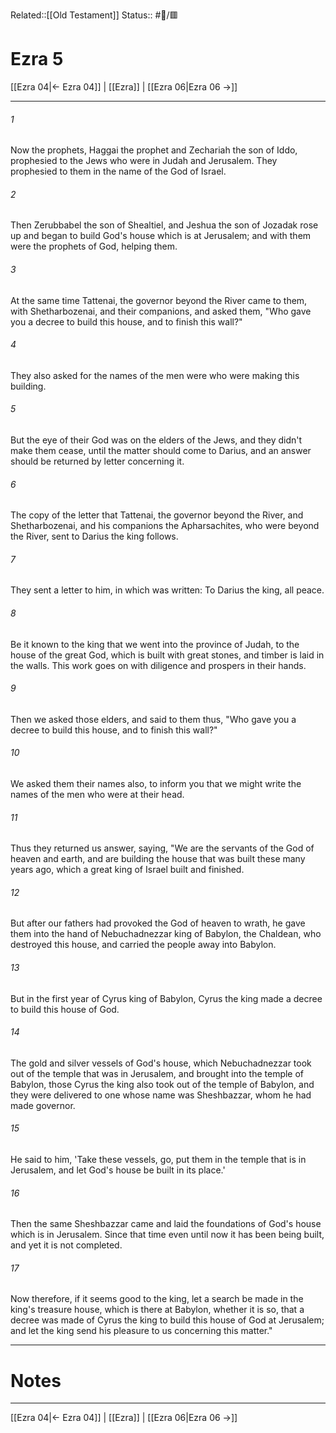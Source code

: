 Related::[[Old Testament]]
Status:: #📖/🟥
# Ezra 5

[[Ezra 04|← Ezra 04]] | [[Ezra]] | [[Ezra 06|Ezra 06 →]]
***



###### 1 
Now the prophets, Haggai the prophet and Zechariah the son of Iddo, prophesied to the Jews who were in Judah and Jerusalem. They prophesied to them in the name of the God of Israel. 

###### 2 
Then Zerubbabel the son of Shealtiel, and Jeshua the son of Jozadak rose up and began to build God's house which is at Jerusalem; and with them were the prophets of God, helping them. 

###### 3 
At the same time Tattenai, the governor beyond the River came to them, with Shetharbozenai, and their companions, and asked them, "Who gave you a decree to build this house, and to finish this wall?" 

###### 4 
They also asked for the names of the men were who were making this building. 

###### 5 
But the eye of their God was on the elders of the Jews, and they didn't make them cease, until the matter should come to Darius, and an answer should be returned by letter concerning it. 

###### 6 
The copy of the letter that Tattenai, the governor beyond the River, and Shetharbozenai, and his companions the Apharsachites, who were beyond the River, sent to Darius the king follows. 

###### 7 
They sent a letter to him, in which was written: To Darius the king, all peace. 

###### 8 
Be it known to the king that we went into the province of Judah, to the house of the great God, which is built with great stones, and timber is laid in the walls. This work goes on with diligence and prospers in their hands. 

###### 9 
Then we asked those elders, and said to them thus, "Who gave you a decree to build this house, and to finish this wall?" 

###### 10 
We asked them their names also, to inform you that we might write the names of the men who were at their head. 

###### 11 
Thus they returned us answer, saying, "We are the servants of the God of heaven and earth, and are building the house that was built these many years ago, which a great king of Israel built and finished. 

###### 12 
But after our fathers had provoked the God of heaven to wrath, he gave them into the hand of Nebuchadnezzar king of Babylon, the Chaldean, who destroyed this house, and carried the people away into Babylon. 

###### 13 
But in the first year of Cyrus king of Babylon, Cyrus the king made a decree to build this house of God. 

###### 14 
The gold and silver vessels of God's house, which Nebuchadnezzar took out of the temple that was in Jerusalem, and brought into the temple of Babylon, those Cyrus the king also took out of the temple of Babylon, and they were delivered to one whose name was Sheshbazzar, whom he had made governor. 

###### 15 
He said to him, 'Take these vessels, go, put them in the temple that is in Jerusalem, and let God's house be built in its place.' 

###### 16 
Then the same Sheshbazzar came and laid the foundations of God's house which is in Jerusalem. Since that time even until now it has been being built, and yet it is not completed. 

###### 17 
Now therefore, if it seems good to the king, let a search be made in the king's treasure house, which is there at Babylon, whether it is so, that a decree was made of Cyrus the king to build this house of God at Jerusalem; and let the king send his pleasure to us concerning this matter."

---
# Notes


***
[[Ezra 04|← Ezra 04]] | [[Ezra]] | [[Ezra 06|Ezra 06 →]]
